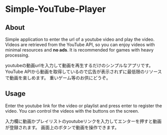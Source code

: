 # Simple-YouTube-Player

## About
Simple application to enter the url of a youtube video and play the video.
Videos are retrieved from the YouTube API, so you can enjoy videos with minimal resources and **no ads**.
It is recommended for games with heavy processing.


youtubeの動画urlを入力して動画を再生するだけのシンプルなアプリです。
YouTube APIから動画を取得しているので広告が表示されずに最低限のリソースで動画を楽しめます。
重いゲーム等のお供にどうぞ。

## Usage
Enter the youtube link for the video or playlist and press enter to register the video.
You can control the videos with the buttons on the screen.


入力欄に動画かプレイリストのyoutubeリンクを入力してエンターを押すと動画が登録されます。
画面上のボタンで動画を操作できます。
